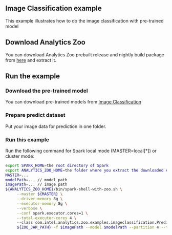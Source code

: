## Image Classification example
This example illustrates how to do the image classification with pre-trained model

## Download Analytics Zoo
You can download Analytics Zoo prebuilt release and nightly build package from [here](https://analytics-zoo.github.io/master/#release-download/) and extract it.
## Run the example
### Download the pre-trained model
You can download pre-trained models from [Image Classification](https://github.com/intel-analytics/analytics-zoo/blob/master/docs/docs/ProgrammingGuide/image-classification.md)

### Prepare predict dataset
Put your image data for prediction in one folder.

### Run this example
Run the following command for Spark local mode (MASTER=local[*]) or cluster mode:
```bash
export SPARK_HOME=the root directory of Spark
export ANALYTICS_ZOO_HOME=the folder where you extract the downloaded Analytics Zoo zip package
MASTER=...
modelPath=... // model path
imagePath=... // image path
${ANALYTICS_ZOO_HOME}/bin/spark-shell-with-zoo.sh \
     --master ${MASTER} \
     --driver-memory 8g \
     --executor-memory 8g \
     --verbose \
     --conf spark.executor.cores=1 \
     --total-executor-cores 4 \           
     --class com.intel.analytics.zoo.examples.imageclassification.Predict \
     ${ZOO_JAR_PATH} -f $imagePath --model $modelPath --partition 4 --topN 5

```
